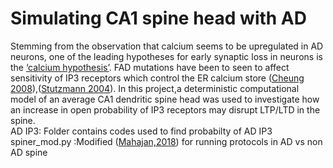 # Simulating CA1 spine head with AD
Stemming from the observation that calcium seems to be upregulated in AD neurons, one of the leading hypotheses for early synaptic loss in neurons is the [‘calcium hypothesis’](https://pubmed.ncbi.nlm.nih.gov/19795132/). FAD mutations have been to seen to affect sensitivity of IP3 receptors which control the ER calcium store ([Cheung 2008](https://pubmed.ncbi.nlm.nih.gov/18579078/)),([Stutzmann 2004](https://pubmed.ncbi.nlm.nih.gov/14724250/)). In this project,a deterministic computational model of an average CA1 dendritic spine head was used to investigate how an increase in open probability of IP3 receptors may disrupt LTP/LTD in the spine.
<br/>
AD IP3: Folder contains codes used to find probabilty of AD IP3
spiner_mod.py :Modified ([Mahajan,2018](https://physoc.onlinelibrary.wiley.com/doi/10.1113/JP277726)) for running protocols in AD vs non AD spine




